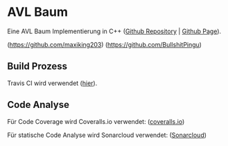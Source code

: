 # AVL Baum

Eine AVL Baum Implementierung in C++ ([Github Repository](https://github.com/ob-algdati-ws17/blatt-7-aufgabe-1-bullshitking) | [Github Page](https://ob-algdati-ws17.github.io/blatt-7-aufgabe-1-bullshitking/)).

(https://github.com/maxiking203)
(https://github.com/BullshitPingu)

## Build Prozess

Travis CI wird verwendet ([hier](https://travis-ci.org/ob-algdati-ws17/blatt-7-aufgabe-1-bullshitking)).

## Code Analyse

Für Code Coverage wird Coveralls.io verwendet: ([coveralls.io](https://coveralls.io/github/ob-algdati-ws17/blatt-7-aufgabe-1-bullshitking))

Für statische Code Analyse wird Sonarcloud verwendet: ([Sonarcloud](https://sonarcloud.io/dashboard?id=cs.hm.edu.algodat.bullshitking.avltree))
